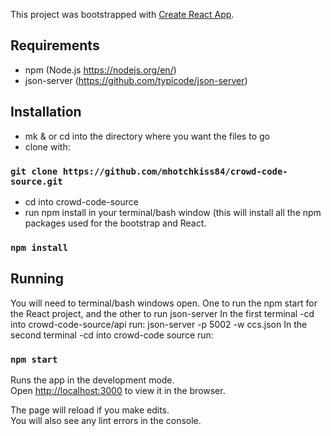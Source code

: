 This project was bootstrapped with [Create React App](https://github.com/facebook/create-react-app).

## Requirements
- npm (Node.js https://nodejs.org/en/)
- json-server (https://github.com/typicode/json-server)

## Installation
- mk & or cd into the directory where you want the files to go
- clone with:
### `git clone https://github.com/mhotchkiss84/crowd-code-source.git`
- cd into crowd-code-source
- run npm install in your terminal/bash window (this will install all the npm packages used for the bootstrap and React. 
### `npm install` 
 
## Running
You will need to terminal/bash windows open. One to run the npm start for the React project, and the other to run json-server
In the first terminal
-cd into crowd-code-source/api
run:
json-server -p 5002 -w ccs.json
In the second terminal
-cd into crowd-code source
run:
### `npm start`

Runs the app in the development mode.<br />
Open [http://localhost:3000](http://localhost:3000) to view it in the browser.

The page will reload if you make edits.<br />
You will also see any lint errors in the console.
